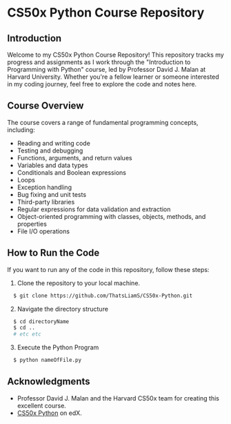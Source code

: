 # CS50x Python Course Repository

## Introduction
Welcome to my CS50x Python Course Repository! This repository tracks my progress and assignments as I work through the "Introduction to Programming with Python" course, led by Professor David J. Malan at Harvard University. Whether you're a fellow learner or someone interested in my coding journey, feel free to explore the code and notes here.

## Course Overview
The course covers a range of fundamental programming concepts, including:

- Reading and writing code
- Testing and debugging
- Functions, arguments, and return values
- Variables and data types
- Conditionals and Boolean expressions
- Loops
- Exception handling
- Bug fixing and unit tests
- Third-party libraries
- Regular expressions for data validation and extraction
- Object-oriented programming with classes, objects, methods, and properties
- File I/O operations

## How to Run the Code
If you want to run any of the code in this repository, follow these steps:

1. Clone the repository to your local machine.
```bash
  $ git clone https://github.com/ThatsLiamS/CS50x-Python.git
```
2. Navigate the directory structure
```bash
  $ cd directoryName
  $ cd ..
  # etc etc
``` 
3. Execute the Python Program
```bash
  $ python nameOfFile.py
```

## Acknowledgments
- Professor David J. Malan and the Harvard CS50x team for creating this excellent course.
- [CS50x Python](https://www.edx.org/learn/python/harvard-university-cs50-s-introduction-to-programming-with-python) on edX.
